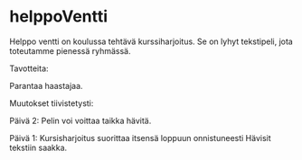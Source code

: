 # helppoVentti
Helppo ventti on koulussa tehtävä kurssiharjoitus. Se on lyhyt tekstipeli, jota toteutamme pienessä ryhmässä.

Tavotteita:

Parantaa haastajaa.

Muutokset tiivistetysti:

Päivä 2: Pelin voi voittaa taikka hävitä.

Päivä 1: Kursisharjoitus suorittaa itsensä loppuun onnistuneesti Hävisit tekstiin saakka.
